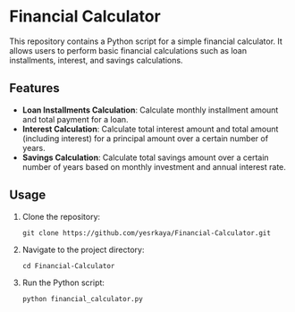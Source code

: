 # Financial Calculator

This repository contains a Python script for a simple financial calculator. It allows users to perform basic financial calculations such as loan installments, interest, and savings calculations.

## Features

- **Loan Installments Calculation**: Calculate monthly installment amount and total payment for a loan.
- **Interest Calculation**: Calculate total interest amount and total amount (including interest) for a principal amount over a certain number of years.
- **Savings Calculation**: Calculate total savings amount over a certain number of years based on monthly investment and annual interest rate.

## Usage

1. Clone the repository:

    ```
    git clone https://github.com/yesrkaya/Financial-Calculator.git
    ```

2. Navigate to the project directory:

    ```
    cd Financial-Calculator
    ```

3. Run the Python script:

    ```
    python financial_calculator.py
    ```


